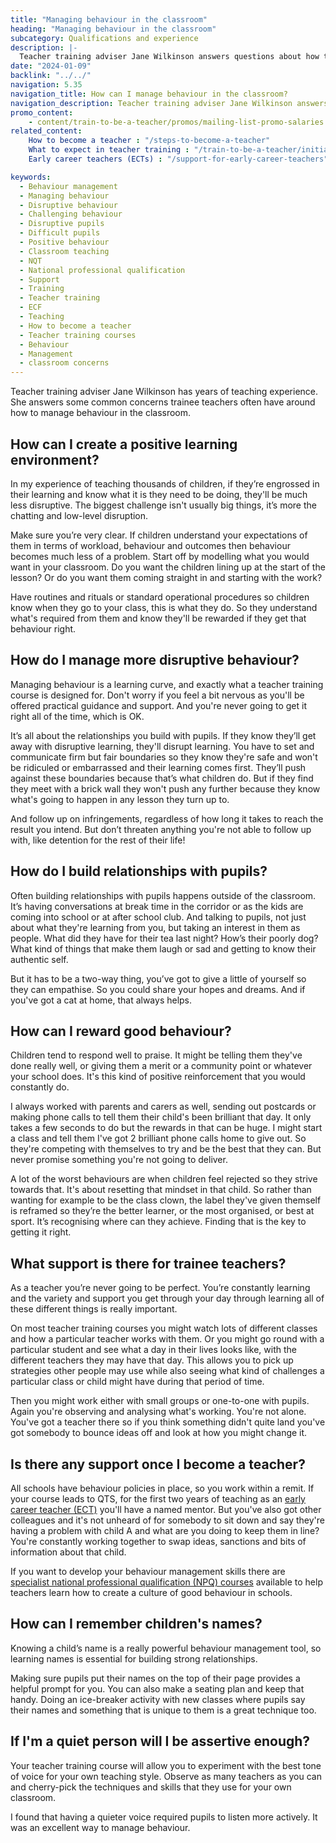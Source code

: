 ```yaml
---
title: "Managing behaviour in the classroom"
heading: "Managing behaviour in the classroom"
subcategory: Qualifications and experience
description: |-
  Teacher training adviser Jane Wilkinson answers questions about how to manage behaviour in the classroom.
date: "2024-01-09"
backlink: "../../"
navigation: 5.35
navigation_title: How can I manage behaviour in the classroom?
navigation_description: Teacher training adviser Jane Wilkinson answers common concerns around behaviour management.
promo_content:
    - content/train-to-be-a-teacher/promos/mailing-list-promo-salaries
related_content:
    How to become a teacher : "/steps-to-become-a-teacher"
    What to expect in teacher training : "/train-to-be-a-teacher/initial-teacher-training" 
    Early career teachers (ECTs) : "/support-for-early-career-teachers"

keywords:
  - Behaviour management
  - Managing behaviour
  - Disruptive behaviour
  - Challenging behaviour
  - Disruptive pupils
  - Difficult pupils
  - Positive behaviour
  - Classroom teaching
  - NQT
  - National professional qualification
  - Support
  - Training
  - Teacher training
  - ECF
  - Teaching
  - How to become a teacher
  - Teacher training courses
  - Behaviour
  - Management
  - classroom concerns
---
```


Teacher training adviser Jane Wilkinson has years of teaching experience. She answers some common concerns trainee teachers often have around how to manage behaviour in the classroom.

## How can I create a positive learning environment?
In my experience of teaching thousands of children, if they’re engrossed in their learning and know what it is they need to be doing, they'll be much less disruptive. The biggest challenge isn't usually big things, it’s more the chatting and low-level disruption.  

Make sure you’re very clear. If children understand your expectations of them in terms of workload, behaviour and outcomes then behaviour becomes much less of a problem. Start off by modelling what you would want in your classroom. Do you want the children lining up at the start of the lesson? Or do you want them coming straight in and starting with the work?

Have routines and rituals or standard operational procedures so children know when they go to your class, this is what they do. So they understand what's required from them and know they'll be rewarded if they get that behaviour right.

## How do I manage more disruptive behaviour?
Managing behaviour is a learning curve, and exactly what a teacher training course is designed for. Don't worry if you feel a bit nervous as you'll be offered practical guidance and support. And you're never going to get it right all of the time, which is OK.

It’s all about the relationships you build with pupils. If they know they’ll get away with disruptive learning, they'll disrupt learning.
You have to set and communicate firm but fair boundaries so they know they're safe and won't be ridiculed or embarrassed and their learning comes first. They’ll push against these boundaries because that’s what children do. But if they find they meet with a brick wall they won't push any further because they know what's going to happen in any lesson they turn up to. 

And follow up on infringements, regardless of how long it takes to reach the result you intend. But don’t threaten anything you're not able to follow up with, like detention for the rest of their life!

## How do I build relationships with pupils?
Often building relationships with pupils happens outside of the classroom. It’s having conversations at break time in the corridor or as the kids are coming into school or at after school club. And talking to pupils, not just about what they're learning from you, but taking an interest in them as people. What did they have for their tea last night? How’s their poorly dog? What kind of things that make them laugh or sad and getting to know their authentic self.

But it has to be a two-way thing, you’ve got to give a little of yourself so they can empathise. So you could share your hopes and dreams. And if you've got a cat at home, that always helps.

## How can I reward good behaviour?
Children tend to respond well to praise. It might be telling them they've done really well, or giving them a merit or a community point or whatever your school does. It's this kind of positive reinforcement that you would constantly do.

I always worked with parents and carers as well, sending out postcards or making phone calls to tell them their child's been brilliant that day. It only takes a few seconds to do but the rewards in that can be huge. I might start a class and tell them I've got 2 brilliant phone calls home to give out. So they're competing with themselves to try and be the best that they can. But never promise something you're not going to deliver. 

A lot of the worst behaviours are when children feel rejected so they strive towards that. It's about resetting that mindset in that child. So rather than wanting for example to be the class clown, the label they've given themself is reframed so they’re the better learner, or the most organised, or best at sport. It’s recognising where can they achieve. Finding that is the key to getting it right. 

## What support is there for trainee teachers?
As a teacher you’re never going to be perfect. You’re constantly learning and the variety and support you get through your day through learning all of these different things is really important.

On most teacher training courses you might watch lots of different classes and how a particular teacher works with them. Or you might go round with a particular student and see what a day in their lives looks like, with the different teachers they may have that day. This allows you to pick up strategies other people may use while also seeing what kind of challenges a particular class or  child might have during that period of time.

Then you might work either with small groups or one-to-one with pupils. Again you're observing and analysing what's working. You're not alone. You've got a teacher there so if you think something didn't quite land you've got somebody to bounce ideas off and look at how you might change it.

## Is there any support once I become a teacher?
All schools have behaviour policies in place, so you work within a remit. If your course leads to QTS, for the first two years of teaching as an [early career teacher (ECT)](/support-for-early-career-teachers) you'll have a named mentor. But you've also got other colleagues and it's not unheard of for somebody to sit down and say they're having a problem with child A and what are you doing to keep them in line? You're constantly working together to swap ideas, sanctions and bits of information about that child. 

If you want to develop your behaviour management skills there are [specialist national professional qualification (NPQ) courses](https://www.gov.uk/guidance/national-professional-qualification-npq-courses) available to help teachers learn how to create a culture of good behaviour in schools. 

## How can I remember children's names?
Knowing a child’s name is a really powerful behaviour management tool, so learning names is essential for building strong relationships.

Making sure pupils put their names on the top of their page provides a helpful prompt for you. You can also make a seating plan and keep that handy. Doing an ice-breaker activity with new classes where pupils say their names and something that is unique to them is a great technique too.

## If I'm a quiet person will I be assertive enough?

Your teacher training course will allow you to experiment with the best tone of voice for your own teaching style. Observe as many teachers as you can and cherry-pick the techniques and skills that they use for your own classroom.

I found that having a quieter voice required pupils to listen more actively. It was an excellent way to manage behaviour.

